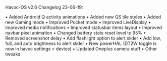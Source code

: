 Havoc-OS v2.6 Changelog 23-06-19:

•	Added Android Q activity animations
•	Added new QS tile styles
•	Added new Gaming mode
•	Improved Pocket mode
•	Improved LiveDisplay
•	Improved media notifications
•	Improved statusbar items layout
•	Improved navbar pixel animation
•	Changed battery stats reset level to 95%
•	Removed screenshot delay
•	Add flashlight option to alert slider
•	Add low, full, and auto brightness to alert slider
•	New powerHAL (DT2W toggle is now in havoc settings > device)
•	Updated Oneplus camera stuff
•	Other tweaks